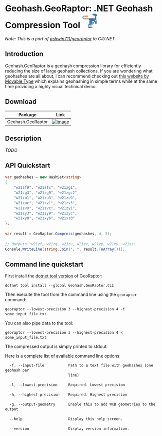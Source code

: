 # Geohash.GeoRaptor: .NET Geohash Compression Tool <img src="https://raw.githubusercontent.com/andrerav/Geohash.GeoRaptor/main/media/logo/logo.png" width="48">
_Note: This is a port of [ashwin711/georaptor](https://github.com/ashwin711/georaptor) to C#/.NET._

## Introduction
Geohash.GeoRaptor is a geohash compression library for efficiently reducing the size of large geohash collections. If you are wondering what geohashes are all about, I can recommend checking out [this website by Movable Type](https://www.movable-type.co.uk/scripts/geohash.html) which explains geohashing in simple terms while at the same time providing a highly visual technical demo.

## Download
| Package | Link |
| ------- | ---- | 
| Geohash.GeoRaptor | [![image](https://img.shields.io/nuget/v/Geohash.GeoRaptor.svg)](https://www.nuget.org/packages/Geohash.GeoRaptor/) |

## Description

_TODO_

## API Quickstart
```csharp
var geohashes = new HashSet<string>
{
    "w21zf9", "w21zfc", "w21zg1",
    "w21zg3", "w21zg9", "w21zgc2",
    "w21zu1", "w21zu3", "w21zu9",
    "w21zuc", "w21zv1", "w21zv3",
    "w21zv9", "w21zvc", "w21zy1",
    "w21zy3", "w21zy9", "w21zyc",
    "w21xy8", "w21xyb", "w21xz0"
};

var result = GeoRaptor.Compress(geohashes, 4, 5);

// Outputs "w21zf, w21zg, w21zu, w21zv, w21zy, w21xy, w21xz"
Console.WriteLine(string.Join(", ", result.ToArray()));
```

## Command line quickstart
First install the [dotnet tool version](https://www.nuget.org/packages/Geohash.GeoRaptor.CLI/) of GeoRaptor:
```
dotnet tool install --global Geohash.GeoRaptor.CLI
```
Then execute the tool from the command line using the `georaptor` command:
```
georaptor --lowest-precision 3 --highest-precision 4 -f some_input_file.txt
```
You can also pipe data to the tool:
```
georaptor --lowest-precision 3 --highest-precision 4 < some_input_file.txt
```
The compressed output is simply printed to stdout.

Here is a complete list of available command line options:
```
  -f, --input-file           Path to a text file with geohashes (one geohash per
                             line)

  -l, --lowest-precision     Required. Lowest precision

  -h, --highest-precision    Required. Highest precision

  -g, --output-geometry      Enable this to add WKB geometries to the output

  --help                     Display this help screen.

  --version                  Display version information.
```
